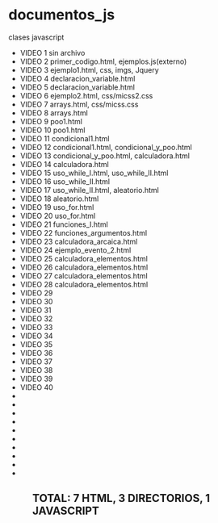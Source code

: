 # documentos_js
clases javascript
<ul>
<li>VIDEO 1 sin archivo</li>
<li>VIDEO 2 primer_codigo.html, ejemplos.js(externo)</li>
<li>VIDEO 3 ejemplo1.html, css, imgs, Jquery</li>
<li>VIDEO 4 declaracion_variable.html</li>
<li>VIDEO 5 declaracion_variable.html</li>
<li>VIDEO 6 ejemplo2.html, css/micss2.css</li>
<li>VIDEO 7 arrays.html, css/micss.css</li>
<li>VIDEO 8 arrays.html</li>
<li>VIDEO 9 poo1.html</li>
<li>VIDEO 10 poo1.html</li>
<li>VIDEO 11 condicional1.html</li>
<li>VIDEO 12 condicional1.html, condicional_y_poo.html</li>
<li>VIDEO 13 condicional_y_poo.html, calculadora.html</li>
<li>VIDEO 14 calculadora.html</li>
<li>VIDEO 15 uso_while_I.html, uso_while_II.html</li>
<li>VIDEO 16 uso_while_II.html</li>
<li>VIDEO 17 uso_while_II.html, aleatorio.html</li> 
<li>VIDEO 18 aleatorio.html</li> 
<li>VIDEO 19 uso_for.html</li>
<li>VIDEO 20 uso_for.html</li>
<li>VIDEO 21 funciones_I.html</li>
<li>VIDEO 22 funciones_argumentos.html</li>
<li>VIDEO 23 calculadora_arcaica.html</li>
<li>VIDEO 24 ejemplo_evento_2.html</li>
<li>VIDEO 25 calculadora_elementos.html</li>
<li>VIDEO 26 calculadora_elementos.html</li>
<li>VIDEO 27 calculadora_elementos.html</li>
<li>VIDEO 28 calculadora_elementos.html</li>
<li>VIDEO 29</li>
<li>VIDEO 30</li>
<li>VIDEO 31</li>
<li>VIDEO 32</li>
<li>VIDEO 33</li>
<li>VIDEO 34</li>
<li>VIDEO 35</li>
<li>VIDEO 36</li>
<li>VIDEO 37</li>
<li>VIDEO 38</li>
<li>VIDEO 39</li>
<li>VIDEO 40</li>
<li></li>
<li></li>
<li></li>
<li></li>
<li></li>
<li></li>
<li></li>
<li></li>
<li></li>
<li></li>
<ul>
<h2>TOTAL: 7 HTML, 3 DIRECTORIOS, 1 JAVASCRIPT</h2>  
